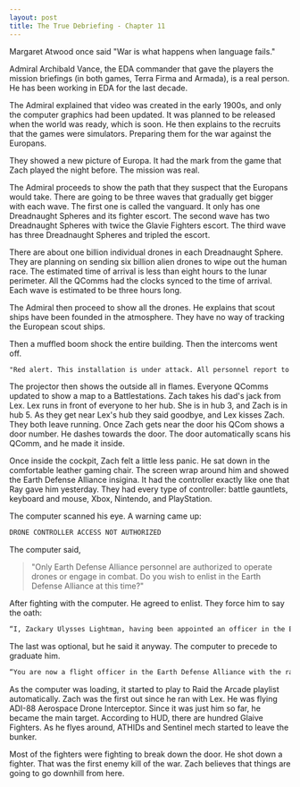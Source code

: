 ```yaml
---
layout: post
title: The True Debriefing - Chapter 11
---
```


Margaret Atwood once said "War is what happens when language fails."

Admiral Archibald Vance, the EDA commander that gave the players the mission briefings (in both games, Terra Firma and Armada), is a real person. He has been working in EDA for the last decade.

The Admiral explained that video was created in the early 1900s, and only the computer graphics had been updated. It was planned to be released when the world was ready, which is soon. He then explains to the recruits that the games were simulators. Preparing them for the war against the Europans.

They showed a new picture of Europa. It had the mark from the game that Zach played the night before. The mission was real. 

The Admiral proceeds to show the path that they suspect that the Europans would take. There are going to be three waves that gradually get bigger with each wave. The first one is called the vanguard. It only has one Dreadnaught Spheres and its fighter escort. The second wave has two Dreadnaught Spheres with twice the Glavie Fighters escort. The third wave has three Dreadnaught Spheres and tripled the escort.

There are about one billion individual drones in each Dreadnaught Sphere. They are planning on sending six billion alien drones to wipe out the human race. The estimated time of arrival is less than eight hours to the lunar perimeter. All the QComms had the clocks synced to the time of arrival. Each wave is estimated to be three hours long.

The Admiral then proceed to show all the drones. He explains that scout ships have been founded in the atmosphere. They have no way of tracking the European scout ships. 

Then a muffled boom shock the entire building. Then the intercoms went off.

```txt
"Red alert. This installation is under attack. All personnel report to your battle stations immediately. This is not a drill"
```

The projector then shows the outside all in flames. Everyone QComms updated to show a map to a Battlestations. Zach takes his dad's jack from Lex. Lex runs in front of everyone to her hub. She is in hub 3, and Zach is in hub 5. As they get near Lex's hub they said goodbye, and Lex kisses Zach. They both leave running. Once Zach gets near the door his QCom shows a door number. He dashes towards the door. The door automatically scans his QComm, and he made it inside.

Once inside the cockpit, Zach felt a little less panic. He sat down in the comfortable leather gaming chair. The screen wrap around him and showed the Earth Defense Alliance insigina. It had the controller exactly like one that Ray gave him yesterday. They had every type of controller: battle gauntlets, keyboard and mouse, Xbox, Nintendo, and PlayStation.

The computer scanned his eye. A warning came up:

```txt
DRONE CONTROLLER ACCESS NOT AUTHORIZED
```
The computer said, 
> "Only Earth Defense Alliance personnel are authorized to operate drones or engage in combat. Do you wish to enlist in the Earth Defense Alliance at this time?"

After fighting with the computer. He agreed to enlist. They force him to say the oath:

```txt
“I, Zackary Ulysses Lightman, having been appointed an officer in the Earth Defense Alliance, do solemnly swear that I will support and defend my home planet and its citizens against all enemies, that I will bear true faith and allegiance to the same; that I take this obligation freely, without any mental reservation or purpose of evasion; that I will obey the orders of the officers appointed over me; and that I will well and faithfully discharge the duties of the office upon which I am about to enter. So help me God.”
```

The last was optional, but he said it anyway. The computer to precede to graduate him.

```txt
“You are now a flight officer in the Earth Defense Alliance with the rank of lieutenant. Your EDA skill profile and Armada pilot ranking have both been verified. Flight status—authorized. Combat status—authorized. Drone controller station access granted. User preferences imported. Interceptor synchronization engaged. Good luck, Lieutenant Lightman!”
```

As the computer was loading, it started to play to Raid the Arcade playlist automatically. Zach was the first out since he ran with Lex. He was flying ADI-88 Aerospace Drone Interceptor. Since it was just him so far, he became the main target. According to HUD, there are hundred Glaive Fighters. As he flyes around, ATHIDs and Sentinel mech started to leave the bunker.

Most of the fighters were fighting to break down the door. He shot down a fighter. That was the first enemy kill of the war. Zach believes that things are going to go downhill from here.